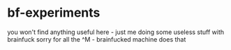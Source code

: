 # bf-experiments
you won't find anything useful here - just me doing some useless stuff with brainfuck
sorry for all the ^M - brainfucked machine does that
